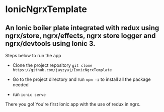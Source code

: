 # IonicNgrxTemplate
An Ionic boiler plate integrated with redux using ngrx/store, ngrx/effects, ngrx store logger and ngrx/devtools using Ionic 3.
--------------------------

Steps below to run the app

* Clone the project repository `git clone https://github.com/jayzyaj/IonicNgrxTemplate`

* Go to the project directory and run `npm -i` to install all the package needed

* run `ionic serve`

There you go! You're first Ionic app with the use of redux in ngrx.
